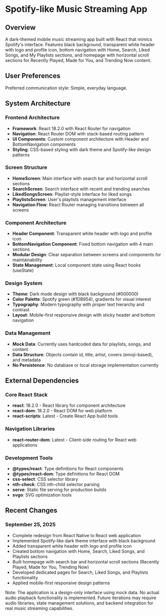 # Spotify-like Music Streaming App

## Overview

A dark-themed mobile music streaming app built with React that mimics Spotify's interface. Features black background, transparent white header with logo and profile icon, bottom navigation with Home, Search, Liked Songs, and My Playlists sections, and homepage with horizontal scroll sections for Recently Played, Made for You, and Trending Now content.

## User Preferences

Preferred communication style: Simple, everyday language.

## System Architecture

### Frontend Architecture
- **Framework**: React 18.2.0 with React Router for navigation
- **Navigation**: React Router DOM with stack-based routing pattern
- **UI Components**: Custom component architecture with Header and BottomNavigation components
- **Styling**: CSS-based styling with dark theme and Spotify-like design patterns

### Screen Structure
- **HomeScreen**: Main interface with search bar and horizontal scroll sections
- **SearchScreen**: Search interface with recent and trending searches
- **LikedSongsScreen**: Playlist-style interface for liked songs
- **PlaylistsScreen**: User's playlists management interface
- **Navigation Flow**: React Router managing transitions between all screens

### Component Architecture
- **Header Component**: Transparent white header with logo and profile icon
- **BottomNavigation Component**: Fixed bottom navigation with 4 main sections
- **Modular Design**: Clear separation between screens and components for maintainability
- **State Management**: Local component state using React hooks (useState)

### Design System
- **Theme**: Dark mode design with black background (#000000)
- **Color Palette**: Spotify green (#1DB954), gradients for visual interest
- **Typography**: Modern typography with proper text hierarchy and contrast
- **Layout**: Mobile-first responsive design with sticky header and bottom navigation

### Data Management
- **Mock Data**: Currently uses hardcoded data for playlists, songs, and content
- **Data Structure**: Objects contain id, title, artist, covers (emoji-based), and metadata
- **No Persistence**: No database or local storage implementation currently

## External Dependencies

### Core React Stack
- **react**: 18.2.0 - React library for component architecture
- **react-dom**: 18.2.0 - React DOM for web platform
- **react-scripts**: Latest - Create React App build tools

### Navigation Libraries
- **react-router-dom**: Latest - Client-side routing for React web applications

### Development Tools
- **@types/react**: Type definitions for React components
- **@types/react-dom**: Type definitions for React DOM
- **css-select**: CSS selector library
- **nth-check**: CSS nth-child selector parsing
- **serve**: Static file serving for production builds
- **svgo**: SVG optimization tools

## Recent Changes

### September 25, 2025
- Complete redesign from React Native to React web application
- Implemented Spotify-like dark theme interface with black background
- Added transparent white header with logo and profile icon
- Created bottom navigation with Home, Search, Liked Songs, and Playlists sections
- Built homepage with search bar and horizontal scroll sections (Recently Played, Made for You, Trending Now)
- Developed dedicated pages for Search, Liked Songs, and Playlists functionality
- Applied mobile-first responsive design patterns

Note: The application is a design-only interface using mock data. No actual audio playback functionality is implemented. Future iterations may require audio libraries, state management solutions, and backend integration for real music streaming capabilities.
